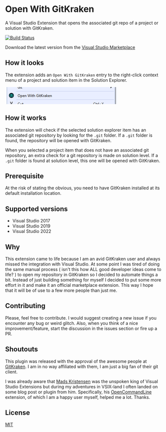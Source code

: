 # Open With GitKraken

A Visual Studio Extension that opens the associated git repo of a project or solution with GitKraken.

[![Build Status](https://dev.azure.com/codestackbv/OpenWithGitKraken/_apis/build/status/rwlnd.OpenWithGitKraken?branchName=master)](https://dev.azure.com/codestackbv/OpenWithGitKraken/_build/latest?definitionId=1&branchName=master)

Download the latest version from the [Visual Studio Marketplace](https://marketplace.visualstudio.com/items?itemName=StevenRoeland.OpenWithGitKraken)

## How it looks

The extension adds an `Open With GitKraken` entry to the right-click context menu of a project and solution item in the Solution Explorer.

![Open With GitKraken Context Menu Entry](images/context-menu-entry.png)

## How it works

The extension will check if the selected solution explorer item has an associated git repository by looking for the `.git` folder. If a `.git` folder is found, the repository will be opened with GitKraken.

When you selected a project item that does not have an associated git repository, an extra check for a git repository is made on solution level. If a `.git` folder is found at solution level, this one will be opened with GitKraken.

## Prerequisite

At the risk of stating the obvious, you need to have GitKraken installed at its default installation location.

## Supported versions

- Visual Studio 2017
- Visual Studio 2019
- Visual Studio 2022

## Why

This extension came to life because I am an avid GitKraken user and always missed the integration with Visual Studio. At some point I was tired of doing the same manual process ( isn't this how ALL good developer ideas come to life? ) to open my repository in GitKraken so I decided to automate things a bit. Instead of just building something for myself I decided to put some more effort in it and make it an official marketplace extension. This way I hope that it will be of use to a few more people than just me.

## Contributing

Please, feel free to contribute. I would suggest creating a new issue if you encounter any bug or weird glitch. Also, when you think of a nice improvement/feature, start the discussion in the issues section or fire up a PR.

## Shoutouts

This plugin was released with the approval of the awesome people at [GitKraken](https://www.gitkraken.com/). I am in no way affiliated with them, I am just a big fan of their git client.

I was already aware that [Mads Kristensen](https://github.com/madskristensen) was the unspoken king of Visual Studio Extensions but during my adventures in VSIX-land I often landed on some blog post or plugin from him. Specifically, his [OpenCommandLine](https://github.com/madskristensen/OpenCommandLine) extension, of which I am a happy user myself, helped me a lot. Thanks.

## License

[MIT](LICENCE)
